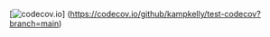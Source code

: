 [![codecov.io](https://codecov.io/github/kampkelly/test-codecov/coverage.svg?branch=main)]
(https://codecov.io/github/kampkelly/test-codecov?branch=main)